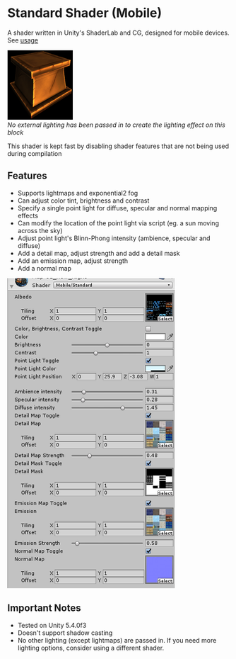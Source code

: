 # Standard Shader (Mobile)
A shader written in Unity's ShaderLab and CG, designed for mobile devices. See [usage](USAGE.md)

![Example lighting](lightingexample.png "Example lighting")  
*No external lighting has been passed in to create the lighting effect on this block*

This shader is kept fast by disabling shader features that are not being used during compilation
## Features
 * Supports lightmaps and exponential2 fog
 * Can adjust color tint, brightness and contrast
 * Specify a single point light for diffuse, specular and normal mapping effects
 * Can modify the location of the point light via script (eg. a sun moving across the sky)
 * Adjust point light's Blinn-Phong intensity (ambience, specular and diffuse)
 * Add a detail map, adjust strength and add a detail mask
 * Add an emission map, adjust strength
 * Add a normal map  

 ![Shader options](shaderoptions.png "Shader options")  

## Important Notes
 * Tested on Unity 5.4.0f3
 * Doesn't support shadow casting
 * No other lighting (except lightmaps) are passed in. If you need more lighting options, consider using a different shader.
